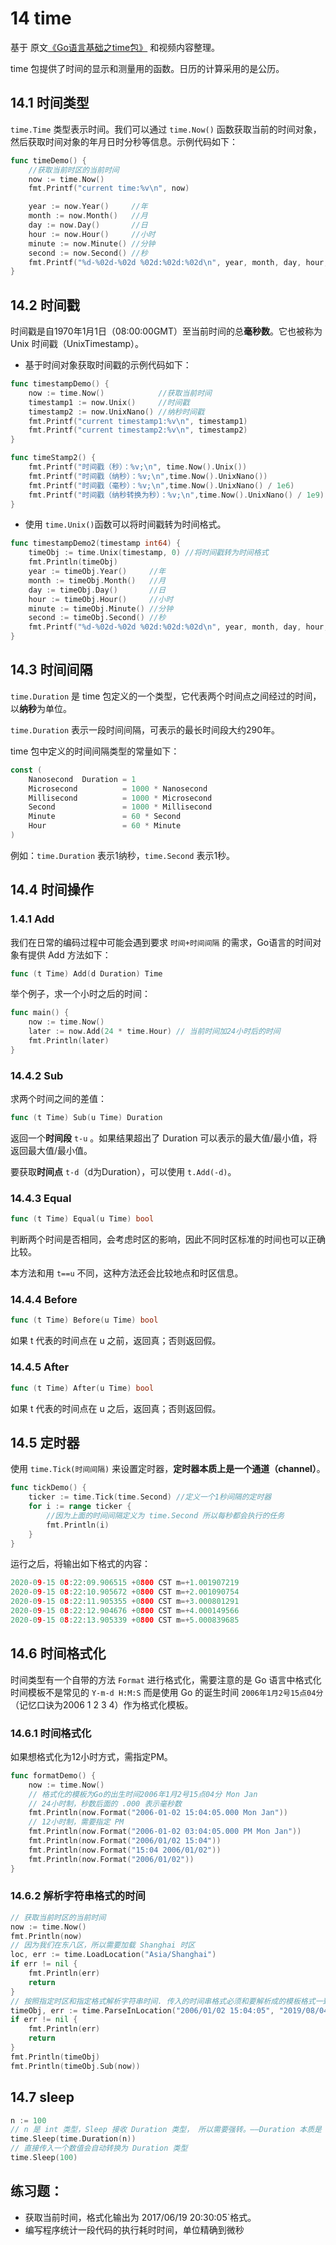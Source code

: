 # 14 time

基于 原文[《Go语言基础之time包》](https://www.liwenzhou.com/posts/Go/go_time/) 和视频内容整理。

time 包提供了时间的显示和测量用的函数。日历的计算采用的是公历。

## 14.1 时间类型

`time.Time` 类型表示时间。我们可以通过 `time.Now()` 函数获取当前的时间对象，然后获取时间对象的年月日时分秒等信息。示例代码如下：

```go
func timeDemo() {
	//获取当前时区的当前时间
	now := time.Now() 
	fmt.Printf("current time:%v\n", now)

	year := now.Year()     //年
	month := now.Month()   //月
	day := now.Day()       //日
	hour := now.Hour()     //小时
	minute := now.Minute() //分钟
	second := now.Second() //秒
	fmt.Printf("%d-%02d-%02d %02d:%02d:%02d\n", year, month, day, hour, minute, second)
}
```

## 14.2 时间戳

时间戳是自1970年1月1日（08:00:00GMT）至当前时间的总**毫秒数**。它也被称为 Unix 时间戳（UnixTimestamp）。

* 基于时间对象获取时间戳的示例代码如下：

```go
func timestampDemo() {
	now := time.Now()            //获取当前时间
	timestamp1 := now.Unix()     //时间戳
	timestamp2 := now.UnixNano() //纳秒时间戳
	fmt.Printf("current timestamp1:%v\n", timestamp1)
	fmt.Printf("current timestamp2:%v\n", timestamp2)
}

func timeStamp2() {
	fmt.Printf("时间戳（秒）：%v;\n", time.Now().Unix())
	fmt.Printf("时间戳（纳秒）：%v;\n",time.Now().UnixNano())
	fmt.Printf("时间戳（毫秒）：%v;\n",time.Now().UnixNano() / 1e6)
	fmt.Printf("时间戳（纳秒转换为秒）：%v;\n",time.Now().UnixNano() / 1e9)
}
```

* 使用 `time.Unix()`函数可以将时间戳转为时间格式。

```go
func timestampDemo2(timestamp int64) {
	timeObj := time.Unix(timestamp, 0) //将时间戳转为时间格式
	fmt.Println(timeObj)
	year := timeObj.Year()     //年
	month := timeObj.Month()   //月
	day := timeObj.Day()       //日
	hour := timeObj.Hour()     //小时
	minute := timeObj.Minute() //分钟
	second := timeObj.Second() //秒
	fmt.Printf("%d-%02d-%02d %02d:%02d:%02d\n", year, month, day, hour, minute, second)
}
```

## 14.3 时间间隔

`time.Duration` 是 time 包定义的一个类型，它代表两个时间点之间经过的时间，以**纳秒**为单位。

`time.Duration` 表示一段时间间隔，可表示的最长时间段大约290年。

time 包中定义的时间间隔类型的常量如下：

```go
const (
    Nanosecond  Duration = 1
    Microsecond          = 1000 * Nanosecond
    Millisecond          = 1000 * Microsecond
    Second               = 1000 * Millisecond
    Minute               = 60 * Second
    Hour                 = 60 * Minute
)
```

例如：`time.Duration` 表示1纳秒，`time.Second` 表示1秒。

## 14.4 时间操作

### 1.4.1 Add

我们在日常的编码过程中可能会遇到要求 `时间+时间间隔` 的需求，Go语言的时间对象有提供 Add 方法如下：

```go
func (t Time) Add(d Duration) Time
```

举个例子，求一个小时之后的时间：

```go
func main() {
	now := time.Now()
	later := now.Add(24 * time.Hour) // 当前时间加24小时后的时间
	fmt.Println(later)
}
```

### 14.4.2 Sub

求两个时间之间的差值：

```go
func (t Time) Sub(u Time) Duration
```

返回一个**时间段** `t-u` 。如果结果超出了 Duration 可以表示的最大值/最小值，将返回最大值/最小值。

要获取**时间点** `t-d`（d为Duration），可以使用 `t.Add(-d)`。


### 14.4.3 Equal

```go
func (t Time) Equal(u Time) bool
```

判断两个时间是否相同，会考虑时区的影响，因此不同时区标准的时间也可以正确比较。

本方法和用 `t==u` 不同，这种方法还会比较地点和时区信息。

### 14.4.4 Before

```go
func (t Time) Before(u Time) bool
```

如果 t 代表的时间点在 u 之前，返回真；否则返回假。

### 14.4.5 After

```go
func (t Time) After(u Time) bool
```

如果 t 代表的时间点在 u 之后，返回真；否则返回假。

## 14.5 定时器

使用 `time.Tick(时间间隔)` 来设置定时器，**定时器本质上是一个通道（channel）**。

```go
func tickDemo() {
	ticker := time.Tick(time.Second) //定义一个1秒间隔的定时器
	for i := range ticker {
		//因为上面的时间间隔定义为 time.Second 所以每秒都会执行的任务
		fmt.Println(i)
	}
}
```

运行之后，将输出如下格式的内容：

```go
2020-09-15 08:22:09.906515 +0800 CST m=+1.001907219
2020-09-15 08:22:10.905672 +0800 CST m=+2.001090754
2020-09-15 08:22:11.905355 +0800 CST m=+3.000801291
2020-09-15 08:22:12.904676 +0800 CST m=+4.000149566
2020-09-15 08:22:13.905339 +0800 CST m=+5.000839685
```

## 14.6 时间格式化

时间类型有一个自带的方法 `Format` 进行格式化，需要注意的是 Go 语言中格式化时间模板不是常见的 `Y-m-d H:M:S` 而是使用 Go 的诞生时间 `2006年1月2号15点04分`（记忆口诀为2006 1 2 3 4）作为格式化模板。

### 14.6.1 时间格式化

如果想格式化为12小时方式，需指定PM。

```go
func formatDemo() {
	now := time.Now()
	// 格式化的模板为Go的出生时间2006年1月2号15点04分 Mon Jan
	// 24小时制，秒数后面的 .000 表示毫秒数
	fmt.Println(now.Format("2006-01-02 15:04:05.000 Mon Jan"))
	// 12小时制，需要指定 PM
	fmt.Println(now.Format("2006-01-02 03:04:05.000 PM Mon Jan"))
	fmt.Println(now.Format("2006/01/02 15:04"))
	fmt.Println(now.Format("15:04 2006/01/02"))
	fmt.Println(now.Format("2006/01/02"))
}
```


### 14.6.2 解析字符串格式的时间

```go
// 获取当前时区的当前时间
now := time.Now()
fmt.Println(now)
// 因为我们在东八区，所以需要加载 Shanghai 时区
loc, err := time.LoadLocation("Asia/Shanghai")
if err != nil {
	fmt.Println(err)
	return
}
// 按照指定时区和指定格式解析字符串时间. 传入的时间串格式必须和要解析成的模板格式一致
timeObj, err := time.ParseInLocation("2006/01/02 15:04:05", "2019/08/04 14:15:20", loc)
if err != nil {
	fmt.Println(err)
	return
}
fmt.Println(timeObj)
fmt.Println(timeObj.Sub(now))
```

## 14.7 sleep

```go
n := 100
// n 是 int 类型，Sleep 接收 Duration 类型， 所以需要强转。——Duration 本质是 int64 的别名
time.Sleep(time.Duration(n))
// 直接传入一个数值会自动转换为 Duration 类型
time.Sleep(100)
```

## 练习题：

* 获取当前时间，格式化输出为 2017/06/19 20:30:05`格式。
* 编写程序统计一段代码的执行耗时时间，单位精确到微秒